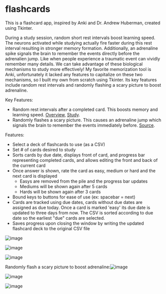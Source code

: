 # flashcards

This is a flashcard app, inspired by Anki and Dr. Andrew Huberman, created using Tkinter. 

During a study session, random short rest intervals boost learning speed. The neurons activated while studying actually fire faster during this rest interval resulting in stronger memory formation. Additionally, an adrenaline spike signals the brain to remember the events directly before the adrenalien jump. Like when people experience a traumatic event can vividly remember many details. We can take advantage of these biological mechanisms to study more effectively! My favorite memorization tool is Anki, unfortunately it lacked any features to capitalize on these two mechanisms, so I built my own from scratch using Tkinter. Its key features include random rest intervals and randomly flashing a scary picture to boost adrenaline.  

Key Features:
 - Random rest intervals after a completed card. This boosts memory and learning speed. [Overview](https://www.auxoro.com/blog/learn-skills-faster-andrew-hubereman-neuroscience), [Study](https://www.sciencedirect.com/science/article/pii/S2211124721005398).
 - Randomly flashes a scary picture. This causes an adrenaline jump which signals the brain to remember the events immediately before. [Source](https://www.youtube.com/watch?v=JPX8g8ibKFc&t=3422s). 
 
Features:
 - Select a deck of flashcards to use (as a CSV)
 - Set # of cards desired to study
 - Sorts cards by due date, displays front of card, and progress bar representing completed cards, and allows editing the front and back of the current card
 - Once answer is shown, rate the card as easy, medium or hard and the next card is displayed
   - Easys are removed from the pile and the progress bar updates
   - Mediums will be shown again after 5 cards
   - Hards will be shown again after 3 cards
 - Bound keys to buttons for ease of use (ex: spacebar = next)
 - Cards are tracked using due dates, cards without due dates are assigned as due today. Once a card is marked 'easy' its due date is updated to three days from now. The CSV is sorted according to due date so the earliest "due" cards are selected.
 - Saves progress upon closing the window by writing the updated flashcard deck to the original CSV file
 
 ![image](https://user-images.githubusercontent.com/102374100/192285116-93886d4f-d149-4c51-9b63-ff4cc527514e.png)

![image](https://user-images.githubusercontent.com/102374100/192285337-d7023b49-5c38-467a-a868-15e62e5d3639.png)

![image](https://user-images.githubusercontent.com/102374100/192285434-e74e9aa1-2874-455c-acdc-89d2b43cfc39.png)

Randomly flash a scary picture to boost adrenaline:![image](https://user-images.githubusercontent.com/102374100/192296505-cad7d881-f884-4206-b044-de2752155aae.png)


![image](https://user-images.githubusercontent.com/102374100/192285689-afa4d222-eb32-4ef6-9c87-7197573ae922.png)

![image](https://user-images.githubusercontent.com/102374100/192294097-50fa4d8e-272a-437e-a5dc-ed64dac002ec.png)
